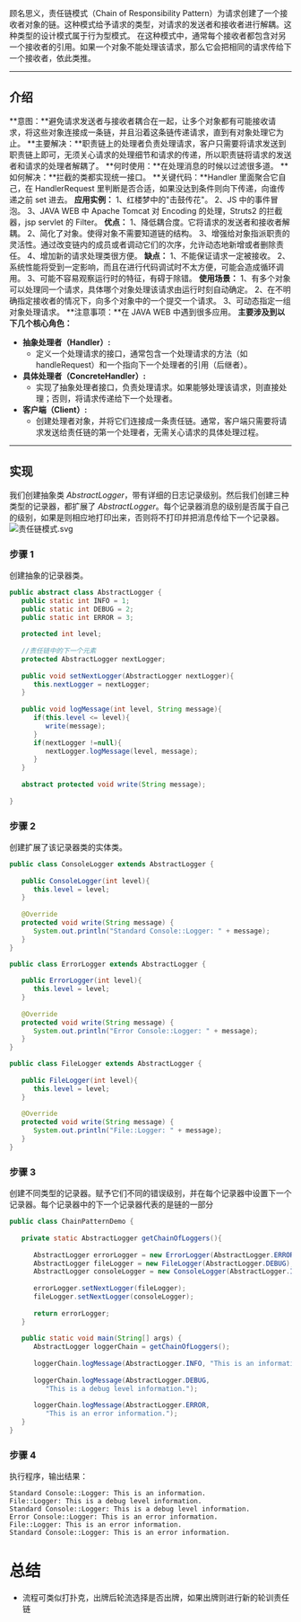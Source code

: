 顾名思义，责任链模式（Chain of Responsibility Pattern）为请求创建了一个接收者对象的链。这种模式给予请求的类型，对请求的发送者和接收者进行解耦。这种类型的设计模式属于行为型模式。
在这种模式中，通常每个接收者都包含对另一个接收者的引用。如果一个对象不能处理该请求，那么它会把相同的请求传给下一个接收者，依此类推。

---

## 介绍
**意图：**避免请求发送者与接收者耦合在一起，让多个对象都有可能接收请求，将这些对象连接成一条链，并且沿着这条链传递请求，直到有对象处理它为止。
**主要解决：**职责链上的处理者负责处理请求，客户只需要将请求发送到职责链上即可，无须关心请求的处理细节和请求的传递，所以职责链将请求的发送者和请求的处理者解耦了。
**何时使用：**在处理消息的时候以过滤很多道。
**如何解决：**拦截的类都实现统一接口。
**关键代码：**Handler 里面聚合它自己，在 HandlerRequest 里判断是否合适，如果没达到条件则向下传递，向谁传递之前 set 进去。
**应用实例：** 1、红楼梦中的"击鼓传花"。 2、JS 中的事件冒泡。 3、JAVA WEB 中 Apache Tomcat 对 Encoding 的处理，Struts2 的拦截器，jsp servlet 的 Filter。
**优点：** 1、降低耦合度。它将请求的发送者和接收者解耦。 2、简化了对象。使得对象不需要知道链的结构。 3、增强给对象指派职责的灵活性。通过改变链内的成员或者调动它们的次序，允许动态地新增或者删除责任。 4、增加新的请求处理类很方便。
**缺点：** 1、不能保证请求一定被接收。 2、系统性能将受到一定影响，而且在进行代码调试时不太方便，可能会造成循环调用。 3、可能不容易观察运行时的特征，有碍于除错。
**使用场景：** 1、有多个对象可以处理同一个请求，具体哪个对象处理该请求由运行时刻自动确定。 2、在不明确指定接收者的情况下，向多个对象中的一个提交一个请求。 3、可动态指定一组对象处理请求。
**注意事项：**在 JAVA WEB 中遇到很多应用。
**主要涉及到以下几个核心角色：**

- **抽象处理者（Handler）:**
   - 定义一个处理请求的接口，通常包含一个处理请求的方法（如 handleRequest）和一个指向下一个处理者的引用（后继者）。
- **具体处理者（ConcreteHandler）:**
   - 实现了抽象处理者接口，负责处理请求。如果能够处理该请求，则直接处理；否则，将请求传递给下一个处理者。
- **客户端（Client）:**
   - 创建处理者对象，并将它们连接成一条责任链。通常，客户端只需要将请求发送给责任链的第一个处理者，无需关心请求的具体处理过程。

---

## 实现
我们创建抽象类 _AbstractLogger_，带有详细的日志记录级别。然后我们创建三种类型的记录器，都扩展了 _AbstractLogger_。每个记录器消息的级别是否属于自己的级别，如果是则相应地打印出来，否则将不打印并把消息传给下一个记录器。
![责任链模式.svg](https://cdn.nlark.com/yuque/0/2024/svg/40608915/1704951001460-5c4366c9-4c1c-455c-9d5a-7edb5a9d35e3.svg#clientId=u241abfd5-1d1f-4&from=ui&id=u21bb346c&originHeight=545&originWidth=854&originalType=binary&ratio=1&rotation=0&showTitle=false&size=80543&status=done&style=none&taskId=udcb0de88-d450-4612-b0a5-d1b5aa31c63&title=)
### 步骤 1
创建抽象的记录器类。
```java
public abstract class AbstractLogger {
   public static int INFO = 1;
   public static int DEBUG = 2;
   public static int ERROR = 3;
 
   protected int level;
 
   //责任链中的下一个元素
   protected AbstractLogger nextLogger;
 
   public void setNextLogger(AbstractLogger nextLogger){
      this.nextLogger = nextLogger;
   }
 
   public void logMessage(int level, String message){
      if(this.level <= level){
         write(message);
      }
      if(nextLogger !=null){
         nextLogger.logMessage(level, message);
      }
   }
 
   abstract protected void write(String message);
   
}
```
### 步骤 2
创建扩展了该记录器类的实体类。
```java
public class ConsoleLogger extends AbstractLogger {
 
   public ConsoleLogger(int level){
      this.level = level;
   }
 
   @Override
   protected void write(String message) {    
      System.out.println("Standard Console::Logger: " + message);
   }
}
```
```java
public class ErrorLogger extends AbstractLogger {
 
   public ErrorLogger(int level){
      this.level = level;
   }
 
   @Override
   protected void write(String message) {    
      System.out.println("Error Console::Logger: " + message);
   }
}
```
```java
public class FileLogger extends AbstractLogger {
 
   public FileLogger(int level){
      this.level = level;
   }
 
   @Override
   protected void write(String message) {    
      System.out.println("File::Logger: " + message);
   }
}
```
### 步骤 3
创建不同类型的记录器。赋予它们不同的错误级别，并在每个记录器中设置下一个记录器。每个记录器中的下一个记录器代表的是链的一部分
```java
public class ChainPatternDemo {
   
   private static AbstractLogger getChainOfLoggers(){
 
      AbstractLogger errorLogger = new ErrorLogger(AbstractLogger.ERROR);
      AbstractLogger fileLogger = new FileLogger(AbstractLogger.DEBUG);
      AbstractLogger consoleLogger = new ConsoleLogger(AbstractLogger.INFO);
 
      errorLogger.setNextLogger(fileLogger);
      fileLogger.setNextLogger(consoleLogger);
 
      return errorLogger;  
   }
 
   public static void main(String[] args) {
      AbstractLogger loggerChain = getChainOfLoggers();
 
      loggerChain.logMessage(AbstractLogger.INFO, "This is an information.");
 
      loggerChain.logMessage(AbstractLogger.DEBUG, 
         "This is a debug level information.");
 
      loggerChain.logMessage(AbstractLogger.ERROR, 
         "This is an error information.");
   }
}
```
### 步骤 4
执行程序，输出结果：
```
Standard Console::Logger: This is an information.
File::Logger: This is a debug level information.
Standard Console::Logger: This is a debug level information.
Error Console::Logger: This is an error information.
File::Logger: This is an error information.
Standard Console::Logger: This is an error information.
```
# 总结

- 流程可类似打扑克，出牌后轮流选择是否出牌，如果出牌则进行新的轮训责任链
